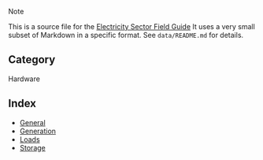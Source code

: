 > [!NOTE] 
> This is a source file for the [Electricity Sector Field Guide](https://grahamlea.github.io/Electricity-Sector-Field-Guide/)
> It uses a very small subset of Markdown in a specific format.
> See `data/README.md` for details.

## Category
Hardware

## Index
- [General](General/index.md)
- [Generation](Generation/index.md)
- [Loads](Loads/index.md)
- [Storage](Storage/index.md)
